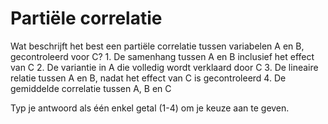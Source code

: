 #  Partiële correlatie

Wat beschrijft het best een partiële correlatie tussen variabelen A en B, gecontroleerd voor C?
    1.	De samenhang tussen A en B inclusief het effect van C
    2.	De variantie in A die volledig wordt verklaard door C
    3.	De lineaire relatie tussen A en B, nadat het effect van C is gecontroleerd
    4.	De gemiddelde correlatie tussen A, B en C

Typ je antwoord als één enkel getal (1-4) om je keuze aan te geven.

